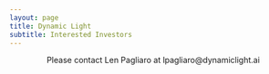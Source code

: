 ```yaml
---
layout: page
title: Dynamic Light
subtitle: Interested Investors
---
```

<div>
    <p style="text-align: center;">
Please contact Len Pagliaro at lpagliaro@dynamiclight.ai <lpagliaro@dynamiclight.ai>
    </p>

</div>
